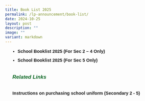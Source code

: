 ```yaml
---
title: Book List 2025
permalink: /lp-announcement/book-list/
date: 2024-10-25
layout: post
description: ""
image: ""
variant: markdown
---
```

<ul style="margin-top:-5px;">
	<li style="font-size:14.5px; line-height:2;margin-left:17px;font-family:sans-serif;"><a href="https://drive.google.com/file/d/1vuoxU9Ca9AtaEVDCQW_X0UkTqD4CA_pn/view?usp=sharing" style="font-size:14.5px; line-height:1.5;font-family:sans-serif;font-weight:bold;text-decoration: none;">School Booklist 2025 (For Sec 2 – 4 Only)</a></li>
	
<li style="font-size:14.5px; line-height:2;margin-left:17px;font-family:sans-serif;"><a href="https://drive.google.com/file/d/1T4gbGu-fYIQ1TX1o0TRO8ZU9B0MW8Be-/view?usp=sharing" style="font-size:14.5px; line-height:1.5;font-family:sans-serif;font-weight:bold;text-decoration: none;">School Booklist 2025 (For Sec 5 Only)</a></li>
	


<h6 style="color:#0B6623;font-family:sans-serif;font-weight:bold;margin-top:30px;"><strong style="font-family:sans-serif;font-size:17px;color:#0B6623;">Related Links</strong></h6>
	<a href="https://drive.google.com/file/d/1__J9lfkEvVQZ7ZAgASIxLBQOmC854ntP/view?usp=sharing" style="font-size:14.5px; line-height:1.5;font-family:sans-serif;font-weight:bold;text-decoration: none;">Instructions on purchasing school uniform (Secondary 2 - 5)</a></ul>